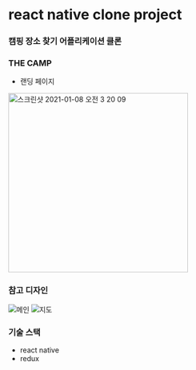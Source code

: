# react native clone project

### 캠핑 장소 찾기 어플리케이션 클론

### THE CAMP

- 랜딩 페이지

<img width="359" alt="스크린샷 2021-01-08 오전 3 20 09" src="https://user-images.githubusercontent.com/58624851/103929312-78c7c380-5160-11eb-9648-f37bde1a0f34.png">



### 참고 디자인
![메인](https://camo.githubusercontent.com/558a44d5610d28796baae0fd183dad23a958a4162ef238ae5bf7f8656c792a49/68747470733a2f2f63646e2e6472696262626c652e636f6d2f75736572732f3830333232312f73637265656e73686f74732f31343131383633362f6d656469612f32333064613831326330383461323833616364313566373432353130366165322e706e673f636f6d70726573733d3126726573697a653d3132303078393030)
![지도](https://user-images.githubusercontent.com/58624851/103226446-7c449900-496f-11eb-96bf-80cc322ba83a.png)

### 기술 스택
 - react native
 - redux
 





